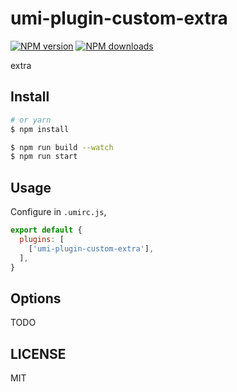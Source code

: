 # umi-plugin-custom-extra

[![NPM version](https://img.shields.io/npm/v/umi-plugin-custom-extra.svg?style=flat)](https://npmjs.org/package/umi-plugin-custom-extra)
[![NPM downloads](http://img.shields.io/npm/dm/umi-plugin-custom-extra.svg?style=flat)](https://npmjs.org/package/umi-plugin-custom-extra)

extra

## Install

```bash
# or yarn
$ npm install
```

```bash
$ npm run build --watch
$ npm run start
```

## Usage

Configure in `.umirc.js`,

```js
export default {
  plugins: [
    ['umi-plugin-custom-extra'],
  ],
}
```

## Options

TODO

## LICENSE

MIT
